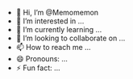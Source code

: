 - 👋 Hi, I’m @Memomemon
- 👀 I’m interested in ...
- 🌱 I’m currently learning ...
- 💞️ I’m looking to collaborate on ...
- 📫 How to reach me ...
- 😄 Pronouns: ...
- ⚡ Fun fact: ...

<!---
Memomemon/Memomemon is a ✨ special ✨ repository because its `README.md` (this file) appears on your GitHub profile.
You can click the Preview link to take a look at your changes.
--->
